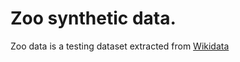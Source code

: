 # Zoo synthetic data.

Zoo data is a testing dataset extracted from
[Wikidata](https://www.wikidata.org/wiki/Wikidata:Main_Page)
